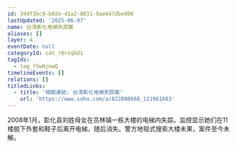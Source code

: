 ```yaml
---
id: 34df3bc9-b02e-41a2-8031-9ae647dbe906
lastUpdated: '2025-06-07'
name: 台湾彰化电梯失踪案
aliases: []
layer: 4
eventDate: null
categoryId: cat_r0rzgkOi
tagIds:
  - tag_fSwNjnwQ
timelineEvents: []
relations: []
titledLinks:
  - title: '相關連結: 台湾彰化电梯失踪案'
    url: 'https://www.sohu.com/a/822880668_121961603'
---
```

2008年1月，彰化县刘姓母女在员林镇一栋大楼的电梯内失踪。监控显示她们在11楼脱下外套和鞋子后离开电梯，随后消失。警方地毯式搜索大楼未果，案件至今未解。
